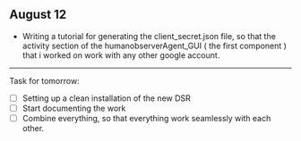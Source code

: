 ## August 12

- Writing a tutorial for generating the client_secret.json file, so that the activity section of the humanobserverAgent_GUI ( the first component ) that i worked on work with any other google account.





---
Task for tomorrow:

- [ ] Setting up a clean installation of the new DSR
- [ ] Start documenting the work
- [ ] Combine everything, so that everything work seamlessly with each other.
